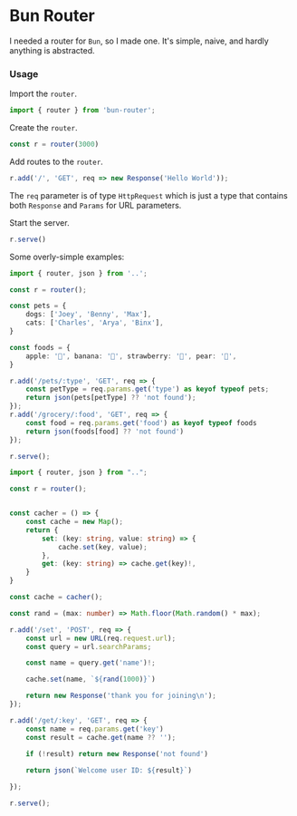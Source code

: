 # Bun Router

I needed a router for `Bun`, so I made one. It's simple, naive, and hardly anything is abstracted. 

### Usage
Import the `router`.
```typescript
import { router } from 'bun-router';
```

Create the `router`.
```typescript
const r = router(3000)
```

Add routes to the `router`.
```typescript
r.add('/', 'GET', req => new Response('Hello World'));
```

The `req` parameter is of type `HttpRequest` which is just a type that contains both `Response` and `Params` for URL parameters. 

Start the server.
```typescript
r.serve()
```

Some overly-simple examples: 
```typescript 
import { router, json } from '..';

const r = router();

const pets = {
    dogs: ['Joey', 'Benny', 'Max'],
    cats: ['Charles', 'Arya', 'Binx'],
}

const foods = {
    apple: '🍎', banana: '🍌', strawberry: '🍓', pear: '🍐',
}

r.add('/pets/:type', 'GET', req => {
    const petType = req.params.get('type') as keyof typeof pets;
    return json(pets[petType] ?? 'not found');
});
r.add('/grocery/:food', 'GET', req => {
    const food = req.params.get('food') as keyof typeof foods
    return json(foods[food] ?? 'not found')
});

r.serve();
```

```typescript
import { router, json } from "..";

const r = router();


const cacher = () => {
    const cache = new Map();
    return {
        set: (key: string, value: string) => {
            cache.set(key, value);
        },
        get: (key: string) => cache.get(key)!,
    }
}

const cache = cacher();

const rand = (max: number) => Math.floor(Math.random() * max);

r.add('/set', 'POST', req => {
    const url = new URL(req.request.url);
    const query = url.searchParams;

    const name = query.get('name')!;

    cache.set(name, `${rand(1000)}`)

    return new Response('thank you for joining\n');
});

r.add('/get/:key', 'GET', req => {
    const name = req.params.get('key')
    const result = cache.get(name ?? '');

    if (!result) return new Response('not found')
    
    return json(`Welcome user ID: ${result}`)

});

r.serve();
```

